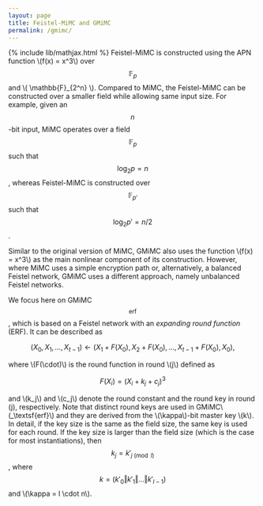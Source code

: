 ```yaml
---
layout: page
title: Feistel-MiMC and GMiMC 
permalink: /gmimc/
---
```


{% include lib/mathjax.html %}
Feistel-MiMC is constructed using the APN function \\(f(x) = x^3\\) over $$ \mathbb{F}_p $$ and \\( \mathbb{F}_{2^n} \\). Compared to MiMC, the Feistel-MiMC can be constructed over a smaller field while allowing same input size. For example, given an $$n$$-bit input, MiMC operates over a field $$\mathbb{F}_p$$ such that $$\log_2 p = n$$, whereas Feistel-MiMC is constructed over $$\mathbb{F}_{p'}$$ such that $$\log_2 p' = n/2$$.


Similar to the original version of MiMC, GMiMC also uses the function \\(f(x) = x^3\\) as the main nonlinear component of its construction. However, where MiMC uses a simple encryption path or, alternatively, a balanced Feistel network, GMiMC uses a different approach, namely unbalanced Feistel networks.

We focus here on GMiMC$$_\textsf{erf}$$, which is based on a Feistel network with an _expanding round function_ (ERF). It can be described as

$$
(X_0, X_1, \dots, X_{t-1}) \leftarrow (X_1 + F(X_0), X_2 + F(X_0), \dots, X_{t-1} + F(X_0), X_0),
$$

where \\(F(\cdot)\\) is the round function in round \\(j\\) defined as

$$
F(X_i) = (X_i + k_j + c_j)^3
$$

and \\(k_j\\) and \\(c_j\\) denote the round constant and the round key in round \(j\), respectively. Note that distinct round keys are used in GMiMC\\(_\textsf{erf}\\) and they are derived from the \\(\kappa\\)-bit master key \\(k\\). In detail, if the key size is the same as the field size, the same key is used for each round. If the key size is larger than the field size (which is the case for most instantiations), then $$k_j = k'_{j \pmod{l}} $$, where $$k = (k'_0  \Vert k'_1  \Vert \dots  \Vert k'_{l-1}) $$ and \\(\kappa = l \cdot n\\).


